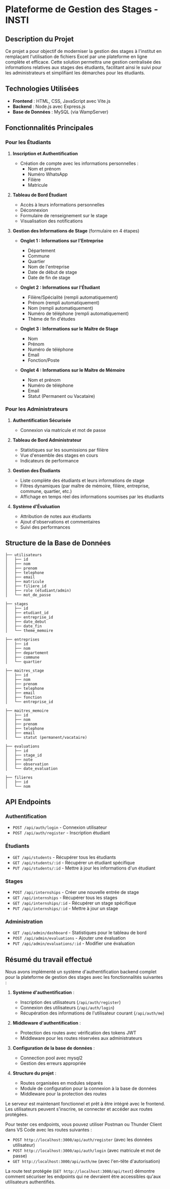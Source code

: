 # Plateforme de Gestion des Stages - INSTI

## Description du Projet

Ce projet a pour objectif de moderniser la gestion des stages à l'institut en remplaçant l'utilisation de fichiers Excel par une plateforme en ligne complète et efficace. Cette solution permettra une gestion centralisée des informations relatives aux stages des étudiants, facilitant ainsi le suivi pour les administrateurs et simplifiant les démarches pour les étudiants.

## Technologies Utilisées

- **Frontend** : HTML, CSS, JavaScript avec Vite.js
- **Backend** : Node.js avec Express.js
- **Base de Données** : MySQL (via WampServer)

## Fonctionnalités Principales

### Pour les Étudiants

1. **Inscription et Authentification**
   - Création de compte avec les informations personnelles :
     - Nom et prénom
     - Numéro WhatsApp
     - Filière
     - Matricule

2. **Tableau de Bord Étudiant**
   - Accès à leurs informations personnelles
   - Déconnexion
   - Formulaire de renseignement sur le stage
   - Visualisation des notifications

3. **Gestion des Informations de Stage** (formulaire en 4 étapes)
   - **Onglet 1 : Informations sur l'Entreprise**
     - Département
     - Commune
     - Quartier
     - Nom de l'entreprise
     - Date de début de stage
     - Date de fin de stage
   
   - **Onglet 2 : Informations sur l'Étudiant**
     - Filière/Spécialité (rempli automatiquement)
     - Prénom (rempli automatiquement)
     - Nom (rempli automatiquement)
     - Numéro de téléphone (rempli automatiquement)
     - Thème de fin d'études
   
   - **Onglet 3 : Informations sur le Maître de Stage**
     - Nom
     - Prénom
     - Numéro de téléphone
     - Email
     - Fonction/Poste
   
   - **Onglet 4 : Informations sur le Maître de Mémoire**
     - Nom et prénom
     - Numéro de téléphone
     - Email
     - Statut (Permanent ou Vacataire)

### Pour les Administrateurs

1. **Authentification Sécurisée**
   - Connexion via matricule et mot de passe

2. **Tableau de Bord Administrateur**
   - Statistiques sur les soumissions par filière
   - Vue d'ensemble des stages en cours
   - Indicateurs de performance

3. **Gestion des Étudiants**
   - Liste complète des étudiants et leurs informations de stage
   - Filtres dynamiques (par maître de mémoire, filière, entreprise, commune, quartier, etc.)
   - Affichage en temps réel des informations soumises par les étudiants

4. **Système d'Évaluation**
   - Attribution de notes aux étudiants
   - Ajout d'observations et commentaires
   - Suivi des performances

## Structure de la Base de Données

```
├── utilisateurs
│   ├── id
│   ├── nom
│   ├── prenom
│   ├── telephone
│   ├── email
│   ├── matricule
│   ├── filiere_id
│   ├── role (étudiant/admin)
│   └── mot_de_passe

├── stages
│   ├── id
│   ├── etudiant_id
│   ├── entreprise_id
│   ├── date_debut
│   ├── date_fin
│   └── theme_memoire

├── entreprises
│   ├── id
│   ├── nom
│   ├── departement
│   ├── commune
│   └── quartier

├── maitres_stage
│   ├── id
│   ├── nom
│   ├── prenom
│   ├── telephone
│   ├── email
│   ├── fonction
│   └── entreprise_id

├── maitres_memoire
│   ├── id
│   ├── nom
│   ├── prenom
│   ├── telephone
│   ├── email
│   └── statut (permanent/vacataire)

├── evaluations
│   ├── id
│   ├── stage_id
│   ├── note
│   ├── observation
│   └── date_evaluation

├── filieres
│   ├── id
│   └── nom
```


## API Endpoints

### Authentification
- `POST /api/auth/login` - Connexion utilisateur
- `POST /api/auth/register` - Inscription étudiant

### Étudiants
- `GET /api/students` - Récupérer tous les étudiants
- `GET /api/students/:id` - Récupérer un étudiant spécifique
- `PUT /api/students/:id` - Mettre à jour les informations d'un étudiant

### Stages
- `POST /api/internships` - Créer une nouvelle entrée de stage
- `GET /api/internships` - Récupérer tous les stages
- `GET /api/internships/:id` - Récupérer un stage spécifique
- `PUT /api/internships/:id` - Mettre à jour un stage

### Administration
- `GET /api/admin/dashboard` - Statistiques pour le tableau de bord
- `POST /api/admin/evaluations` - Ajouter une évaluation
- `PUT /api/admin/evaluations/:id` - Modifier une évaluation




## Résumé du travail effectué

Nous avons implémenté un système d'authentification backend complet pour la plateforme de gestion des stages avec les fonctionnalités suivantes :

1. **Système d'authentification** :
   - Inscription des utilisateurs (`/api/auth/register`)
   - Connexion des utilisateurs (`/api/auth/login`) 
   - Récupération des informations de l'utilisateur courant (`/api/auth/me`)

2. **Middleware d'authentification** :
   - Protection des routes avec vérification des tokens JWT
   - Middleware pour les routes réservées aux administrateurs

3. **Configuration de la base de données** :
   - Connection pool avec mysql2
   - Gestion des erreurs appropriée

4. **Structure du projet** :
   - Routes organisées en modules séparés
   - Module de configuration pour la connexion à la base de données
   - Middleware pour la protection des routes

Le serveur est maintenant fonctionnel et prêt à être intégré avec le frontend. Les utilisateurs peuvent s'inscrire, se connecter et accéder aux routes protégées.

Pour tester ces endpoints, vous pouvez utiliser Postman ou Thunder Client dans VS Code avec les routes suivantes :
- `POST http://localhost:3000/api/auth/register` (avec les données utilisateur)
- `POST http://localhost:3000/api/auth/login` (avec matricule et mot de passe)
- `GET http://localhost:3000/api/auth/me` (avec l'en-tête d'autorisation)

La route test protégée (`GET http://localhost:3000/api/test`) démontre comment sécuriser les endpoints qui ne devraient être accessibles qu'aux utilisateurs authentifiés.
